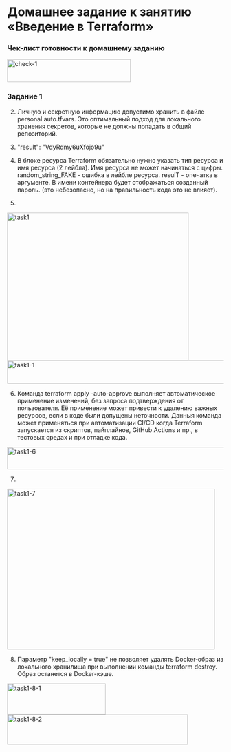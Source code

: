 # Домашнее задание к занятию «Введение в Terraform»

### Чек-лист готовности к домашнему заданию
<img width="287" height="53" alt="check-1" src="https://github.com/user-attachments/assets/263bf9df-b1b4-47ea-bf32-300b833df681" />

### Задание 1
2. Личную и секретную информацию допустимо хранить в файле personal.auto.tfvars. Это оптимальный подход для локального хранения секретов, которые не должны попадать в общий репозиторий.
3. "result": "VdyRdmy6uXfojo9u"
4. В блоке ресурса Terraform обязательно нужно указать тип ресурса и имя ресурса (2 лейбла). Имя ресурса не может начинаться с цифры. random_string_FAKE - ошибка в лейбле ресурса. resulT - опечатка в аргументе. В имени контейнера будет отображаться созданный пароль. (это небезопасно, но на правильность кода это не влияет).


5.
<img width="422" height="343" alt="task1" src="https://github.com/user-attachments/assets/db5f0235-9cbf-4c53-a6cd-be38a6c621f5" />
<img width="710" height="54" alt="task1-1" src="https://github.com/user-attachments/assets/614ed544-c3b4-4a94-8d30-92b1b6d3b667" />

6. Команда terraform apply -auto-approve выполняет автоматическое применение изменений, без запроса подтверждения от пользователя. Её применение может привести к удалению важных ресурсов, если в коде были допущены неточности. Данныя команда может применяться при автоматизации CI/CD когда Terraform запускается из скриптов, пайплайнов, GitHub Actions и пр., в тестовых средах и при отладке кода.

<img width="709" height="52" alt="task1-6" src="https://github.com/user-attachments/assets/a5e75792-9397-470f-8a11-a8e01578327e" />

7.
<img width="483" height="373" alt="task1-7" src="https://github.com/user-attachments/assets/cfaf9a57-7b32-4fee-8ad6-d159199c501a" />

8. Параметр "keep_locally = true" не позволяет удалять Docker‑образ из локального хранилища при выполнении команды terraform destroy. Образ останется в Docker-кэше.

<img width="229" height="72" alt="task1-8-1" src="https://github.com/user-attachments/assets/66fc4810-8b62-4409-8b27-49aa30912257" />

<img width="420" height="70" alt="task1-8-2" src="https://github.com/user-attachments/assets/9430f3c8-0416-4c03-bae9-a65cd6286712" />
